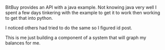 BitBuy provides an API with a java example. Not knowing java very well I spent a few days tinkering with the example to get it to work then working to get that into python.

I noticed others had tried to do the same so I figured id post.

This is me just building a component of a system that will graph my balances for me. 

